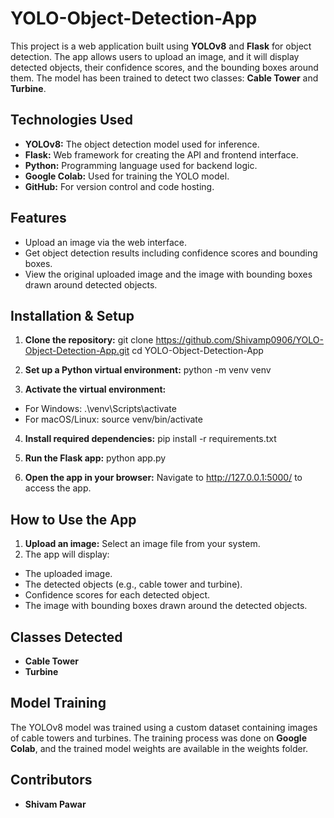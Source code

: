 # YOLO-Object-Detection-App

This project is a web application built using **YOLOv8** and **Flask** for object detection. The app allows users to upload an image, and it will display detected objects, their confidence scores, and the bounding boxes around them. The model has been trained to detect two classes: **Cable Tower** and **Turbine**.

## Technologies Used

- **YOLOv8:** The object detection model used for inference.
- **Flask:** Web framework for creating the API and frontend interface.
- **Python:** Programming language used for backend logic.
- **Google Colab:** Used for training the YOLO model.
- **GitHub:** For version control and code hosting.

## Features

- Upload an image via the web interface.
- Get object detection results including confidence scores and bounding boxes.
- View the original uploaded image and the image with bounding boxes drawn around detected objects.

## Installation & Setup

1. **Clone the repository:**
git clone https://github.com/Shivamp0906/YOLO-Object-Detection-App.git
cd YOLO-Object-Detection-App

2. **Set up a Python virtual environment:** 
python -m venv venv

3. **Activate the virtual environment:**
- For Windows: .\venv\Scripts\activate
- For macOS/Linux: source venv/bin/activate

4. **Install required dependencies:** 
pip install -r requirements.txt

5. **Run the Flask app:**
python app.py

6. **Open the app in your browser:**
Navigate to http://127.0.0.1:5000/ to access the app.

## How to Use the App

1. **Upload an image:** Select an image file from your system.
2. The app will display:
- The uploaded image.
- The detected objects (e.g., cable tower and turbine).
- Confidence scores for each detected object.
- The image with bounding boxes drawn around the detected objects.

## Classes Detected

- **Cable Tower**
- **Turbine**

## Model Training

The YOLOv8 model was trained using a custom dataset containing images of cable towers and turbines. The training process was done on **Google Colab**, and the trained model weights are available in the weights folder.

## Contributors

- **Shivam Pawar**



